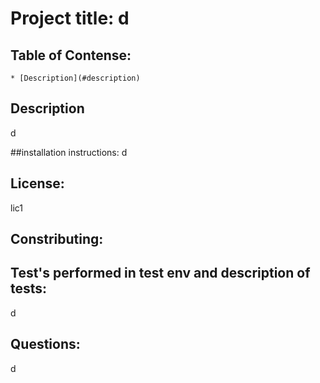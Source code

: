 
 # Project title: d

 ## Table of Contense:
    * [Description](#description)

 ## Description 
d

##installation instructions:
d

## License: 
lic1

## Constributing: 


## Test's performed in test env and description of tests: 
d

## Questions:
d

 